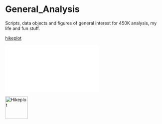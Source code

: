 # General_Analysis
Scripts, data objects and figures of general interest for 450K analysis, my life and fun stuff.


[hikeplot](https://github.com/redgar598/General_Analysis/tree/master/hike_plot)

![]({{site.baseurl}}/https://github.com/redgar598/General_Analysis/blob/master/hike_plot/hikes_WCT.pdf)

<img src="https://github.com/redgar598/General_Analysis/blob/master/hike_plot/hikes_WCT.pdf" alt="Hikeplot" width="72" height="72">
